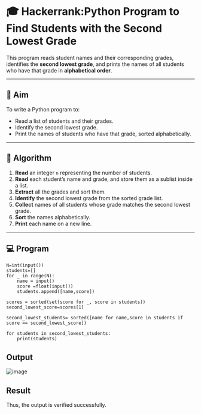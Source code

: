 # 🎓 Hackerrank:Python Program to Find Students with the Second Lowest Grade

This program reads student names and their corresponding grades, identifies the **second lowest grade**, and prints the names of all students who have that grade in **alphabetical order**.

---

## 🎯 Aim

To write a Python program to:
- Read a list of students and their grades.
- Identify the second lowest grade.
- Print the names of students who have that grade, sorted alphabetically.

---

## 🧠 Algorithm

1. **Read** an integer `n` representing the number of students.
2. **Read** each student’s name and grade, and store them as a sublist inside a list.
3. **Extract** all the grades and sort them.
4. **Identify** the second lowest grade from the sorted grade list.
5. **Collect** names of all students whose grade matches the second lowest grade.
6. **Sort** the names alphabetically.
7. **Print** each name on a new line.

---

## 💻  Program
```
N=int(input())
students=[]
for _ in range(N):
    name = input()
    score =float(input())
    students.append([name,score])
    
scores = sorted(set(score for _, score in students))
second_lowest_score=scores[1]

second_lowest_students= sorted([name for name,score in students if score == second_lowest_score])

for students in second_lowest_students:
    print(students)
```
## Output
![image](https://github.com/user-attachments/assets/b982c542-8d92-4fd1-9e5b-34c28ae7cc75)

## Result

Thus, the output is verified successfully.



